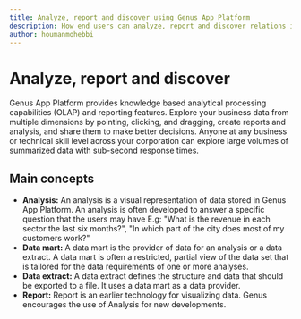 ```yaml
---
title: Analyze, report and discover using Genus App Platform
description: How end users can analyze, report and discover relations in their business data using Genus App Platform
author: houmanmohebbi
---
```

# Analyze, report and discover

Genus App Platform provides knowledge based analytical processing capabilities (OLAP) and reporting features. Explore your business data from multiple dimensions by pointing, clicking, and dragging, create reports and analysis, and share them to make better decisions. Anyone at any business or technical skill level across your corporation can explore large volumes of summarized data with sub-second response times.

## Main concepts

* **Analysis:** An analysis is a visual representation of data stored in Genus App Platform. An analysis is often developed to answer a specific question that the users may have E.g: "What is the revenue in each sector the last six months?", "In which part of the city does most of my customers work?"
* **Data mart:** A data mart is the provider of data for an analysis or a data extract. A data mart is often a restricted, partial view of the data set that is tailored for the data requirements of one or more analyses.
* **Data extract:** A data extract defines the structure and data that should be exported to a file. It uses a data mart as a data provider.
* **Report:** Report is an earlier technology for visualizing data. Genus encourages the use of Analysis for new developments.
